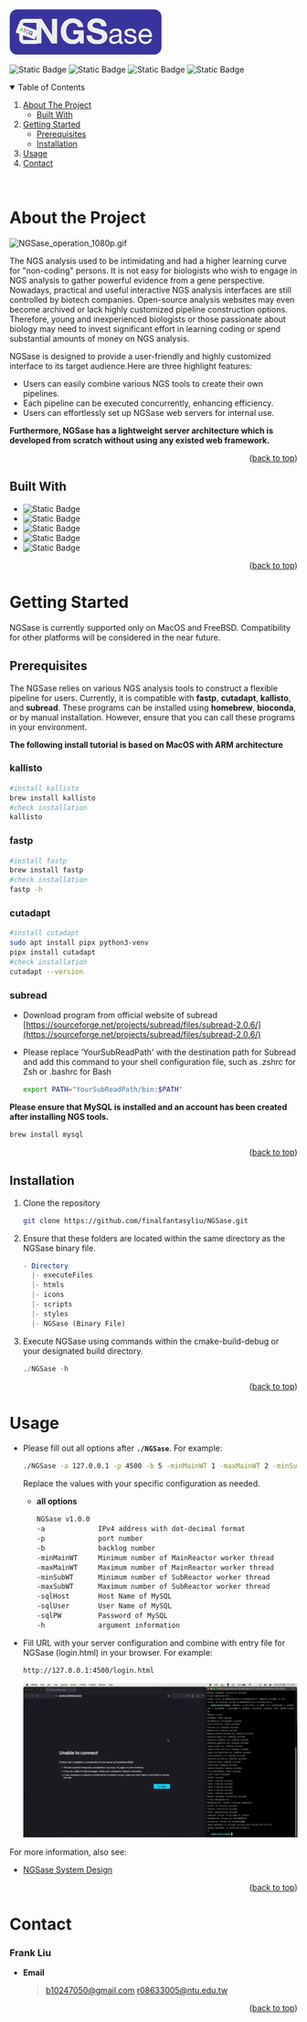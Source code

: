  
<a name="readme-top"></a>

<img src="readme_images/NGSase_logo.png" alt="Logo" width="" height="80">

![Static Badge](https://img.shields.io/badge/release-v1.0.0-green?logo=github)
![Static Badge](https://img.shields.io/badge/MacOS%2FFreeBSD-supported-green)
![Static Badge](https://img.shields.io/badge/NGS-analysis-royalblue?labelColor=orange)
![Static Badge](https://img.shields.io/badge/Maturity%20Level-~95%25-yellow?style=flat&labelColor=black)






<details open>
  <summary>Table of Contents</summary>
  <ol>
    <li>
      <a href="#about-the-project">About The Project</a>
      <ul>
        <li><a href="#built-with">Built With</a></li>
      </ul>
    </li>
    <li>
      <a href="#getting-started">Getting Started</a>
      <ul>
        <li><a href="#prerequisites">Prerequisites</a></li>
        <li><a href="#installation">Installation</a></li>
      </ul>
    </li>
    <li><a href="#usage">Usage</a></li>
    <li><a href="#contact">Contact</a></li>
  </ol>
</details>
<br />


# About the Project
![NGSase_operation_1080p.gif](readme_images/NGSase_operation_1080p.gif)

The NGS analysis used to be intimidating and had a higher learning curve for "non-coding" persons. It is not easy for biologists who wish to engage in NGS analysis to gather powerful evidence from a gene perspective. Nowadays, practical and useful interactive NGS analysis interfaces are still controlled by biotech companies. Open-source analysis websites may even become archived or lack highly customized pipeline construction options. Therefore, young and inexperienced biologists or those passionate about biology may need to invest significant effort in learning coding or spend substantial amounts of money on NGS analysis.

NGSase is designed to provide a user-friendly and highly customized interface to its target audience.Here are three highlight features: 

- Users can easily combine various NGS tools to create their own pipelines.
- Each pipeline can be executed concurrently, enhancing efficiency.
- Users can effortlessly set up NGSase web servers for internal use.

**Furthermore, NGSase has a lightweight server architecture which is developed from scratch without using any existed web framework.**
<p align="right">(<a href="#readme-top">back to top</a>)</p>

## Built With

* ![Static Badge](https://img.shields.io/badge/c%2B%2B17-green?style=for-the-badge&logo=c%2B%2B&color=blue)
* ![Static Badge](https://img.shields.io/badge/HTML-orange?style=for-the-badge&logo=html5&logoColor=white)
* ![Static Badge](https://img.shields.io/badge/css-royalblue?style=for-the-badge&logo=css3&labelColor=royalblue)
* ![Static Badge](https://img.shields.io/badge/JavaScript-green?style=for-the-badge&logo=javascript&logoColor=white)
* ![Static Badge](https://img.shields.io/badge/MySQL%208.3.0-purple?style=for-the-badge&logo=mysql&logoColor=white)
<p align="right">(<a href="#readme-top">back to top</a>)</p>

# Getting Started

NGSase is currently supported only on MacOS and FreeBSD. Compatibility for other platforms will be considered in the near future.
## Prerequisites

The NGSase relies on various NGS analysis tools to construct a flexible pipeline for users. Currently, it is compatible with **fastp**, **cutadapt**, **kallisto**, and **subread**. These programs can be installed using **homebrew**, **bioconda**, or by manual installation. However, ensure that you can call these programs in your environment.  

**The following install tutorial is based on MacOS with ARM architecture**

### kallisto

```bash
#install kallisto
brew install kallisto
#check installation
kallisto
```

### fastp

```bash
#install fastp
brew install fastp
#check installation
fastp -h
```

### cutadapt

```bash
#install cutadapt
sudo apt install pipx python3-venv
pipx install cutadapt
#check installation
cutadapt --version
```

### subread

- Download program from official website of subread
[https://sourceforge.net/projects/subread/files/subread-2.0.6/](https://sourceforge.net/projects/subread/files/subread-2.0.6/)
- Please replace 'YourSubReadPath' with the destination path for Subread and add this command to your shell configuration file, such as .zshrc for Zsh or .bashrc for Bash
    
    ```bash
    export PATH="YourSubReadPath/bin:$PATH"
    ```
    

**Please ensure that MySQL is installed and an account has been created after installing NGS tools.**

```bash
brew install mysql
```
<p align="right">(<a href="#readme-top">back to top</a>)</p>

## Installation

1. Clone the repository
    
    ```bash
    git clone https://github.com/finalfantasyliu/NGSase.git
    ```
    
2. Ensure that these folders are located within the same directory as the NGSase binary file.
    
    ```mathematica
    - Directory
      |- executeFiles
      |- htmls
      |- icons
      |- scripts
      |- styles
      |- NGSase (Binary File)
    ```
    
3. Execute NGSase using commands within the cmake-build-debug or your designated build directory.
    
    ```mathematica
    ./NGSase -h
    ```
    
<p align="right">(<a href="#readme-top">back to top</a>)</p>

# Usage

- Please fill out all options after **`./NGSase`**. For example:
    
    ```bash
    ./NGSase -a 127.0.0.1 -p 4500 -b 5 -minMainWT 1 -maxMainWT 2 -minSubWT 1 -maxSubWT 6 -sqlHost localhost -sqlUser BIOLAB -sqlPW 1234567
    ```
    
    Replace the values with your specific configuration as needed.
    
    - **all options**
        
        ```bash
        NGSase v1.0.0
        -a             IPv4 address with dot-decimal format
        -p             port number
        -b             backlog number
        -minMainWT     Minimum number of MainReactor worker thread
        -maxMainWT     Maximum number of MainReactor worker thread
        -minSubWT      Minimum number of SubReactor worker thread
        -maxSubWT      Maximum number of SubReactor worker thread
        -sqlHost       Host Name of MySQL
        -sqlUser       User Name of MySQL
        -sqlPW         Password of MySQL
        -h             argument information
        ```
        
- Fill URL with your server configuration and combine with entry file for NGSase (login.html) in your browser. For example:
    
    ```bash
    http://127.0.0.1:4500/login.html
    ```
    
    ![NGSase_URL](readme_images/NGSase_URL.gif)
    

For more information, also see:

- [NGSase System Design](https://sharp-wandflower-7df.notion.site/NGSase-System-Design-41e93538f72448b18d8d8440da4ac045?pvs=4)

<p align="right">(<a href="#readme-top">back to top</a>)</p>

# Contact

### Frank Liu

- **Email**
    
    > b10247050@gmail.com
    r08633005@ntu.edu.tw
    >
<p align="right">(<a href="#readme-top">back to top</a>)</p>
